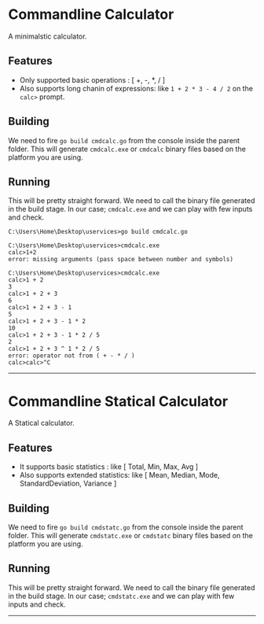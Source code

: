 # Commandline Calculator

A minimalstic calculator.

## Features

- Only supported basic operations : [ +, -, *, / ]
- Also supports long chanin of expressions: like `1 + 2 * 3 - 4 / 2` on the `calc>` prompt.

## Building

 We need to fire `go build cmdcalc.go` from the console inside the parent folder.
 This will generate `cmdcalc.exe` or `cmdcalc` binary files based on the platform you are using.

## Running

This will be pretty straight forward. We need to call the binary file generated in the build stage.
In our case; `cmdcalc.exe` and we can play with few inputs and check.
```
C:\Users\Home\Desktop\uservices>go build cmdcalc.go

C:\Users\Home\Desktop\uservices>cmdcalc.exe
calc>1+2
error: missing arguments (pass space between number and symbols)

C:\Users\Home\Desktop\uservices>cmdcalc.exe
calc>1 + 2
3
calc>1 + 2 + 3
6
calc>1 + 2 + 3 - 1
5
calc>1 + 2 + 3 - 1 * 2
10
calc>1 + 2 + 3 - 1 * 2 / 5
2
calc>1 + 2 + 3 ^ 1 * 2 / 5  
error: operator not from ( + - * / )
calc>calc>^C

```

---
# Commandline Statical Calculator

A Statical calculator.

## Features

- It supports basic statistics : like [ Total, Min, Max, Avg ]
- Also supports extended statistics: like [ Mean, Median, Mode, StandardDeviation, Variance ]

## Building

 We need to fire `go build cmdstatc.go` from the console inside the parent folder.
 This will generate `cmdstatc.exe` or `cmdstatc` binary files based on the platform you are using.

## Running

This will be pretty straight forward. We need to call the binary file generated in the build stage.
In our case; `cmdstatc.exe` and we can play with few inputs and check.

---
